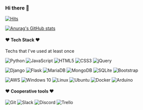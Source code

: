 ### Hi there 👋

[![Hits](https://hits.seeyoufarm.com/api/count/incr/badge.svg?url=https%3A%2F%2Fgithub.com%2Fgaa0&count_bg=%2379C83D&title_bg=%23FF9931&icon=smugmug.svg&icon_color=%23E7E7E7&title=hits&edge_flat=false)](https://github.com/gaa0)

<!--
**gaa0/gaa0** is a ✨ _special_ ✨ repository because its `README.md` (this file) appears on your GitHub profile.

Here are some ideas to get you started:

- 🔭 I’m currently working on ...
- 🌱 I’m currently learning ...
- 👯 I’m looking to collaborate on ...
- 🤔 I’m looking for help with ...
- 💬 Ask me about ...
- 📫 How to reach me: ...
- 😄 Pronouns: ...
- ⚡ Fun fact: ...
-->

[![Anurag's GitHub stats](https://github-readme-stats.vercel.app/api?username=gaa0&show_icons=true&theme=flag-india)](https://github.com/anuraghazra/github-readme-stats)

#### :heart: Tech Stack :heart:

<p>Techs that I've used at least once</p>

![Python](https://img.shields.io/badge/python-3670A0?style=for-the-badge&logo=python&logoColor=ffdd54)&nbsp;![JavaScript](https://img.shields.io/badge/javascript-%23323330.svg?style=for-the-badge&logo=javascript&logoColor=%23F7DF1E)&nbsp;![HTML5](https://img.shields.io/badge/html5-%23E34F26.svg?style=for-the-badge&logo=html5&logoColor=white)&nbsp;![CSS3](https://img.shields.io/badge/css3-%231572B6.svg?style=for-the-badge&logo=css3&logoColor=white)&nbsp;![jQuery](https://img.shields.io/badge/jquery-%230769AD.svg?style=for-the-badge&logo=jquery&logoColor=white)

![Django](https://img.shields.io/badge/django-%23092E20.svg?style=for-the-badge&logo=django&logoColor=white)&nbsp;![Flask](https://img.shields.io/badge/flask-%23000.svg?style=for-the-badge&logo=flask&logoColor=white)&nbsp;![MariaDB](https://img.shields.io/badge/MariaDB-003545?style=for-the-badge&logo=mariadb&logoColor=white)&nbsp;![MongoDB](https://img.shields.io/badge/MongoDB-%234ea94b.svg?style=for-the-badge&logo=mongodb&logoColor=white)&nbsp;![SQLite](https://img.shields.io/badge/sqlite-%2307405e.svg?style=for-the-badge&logo=sqlite&logoColor=white)&nbsp;![Bootstrap](https://img.shields.io/badge/bootstrap-%23563D7C.svg?style=for-the-badge&logo=bootstrap&logoColor=white)

![AWS](https://img.shields.io/badge/AWS-%23FF9900.svg?style=for-the-badge&logo=amazon-aws&logoColor=white)&nbsp;![Windows 10](https://img.shields.io/badge/Windows-0078D6?style=for-the-badge&logo=windows&logoColor=white)&nbsp;![Linux](https://img.shields.io/badge/Linux-FCC624?style=for-the-badge&logo=linux&logoColor=black)&nbsp;![Ubuntu](https://img.shields.io/badge/Ubuntu-E95420?style=for-the-badge&logo=ubuntu&logoColor=white)&nbsp;![Docker](https://img.shields.io/badge/docker-%230db7ed.svg?style=for-the-badge&logo=docker&logoColor=white)&nbsp;![Arduino](https://img.shields.io/badge/-Arduino-00979D?style=for-the-badge&logo=Arduino&logoColor=white)

#### :heart: Cooperative tools :heart:

![Git](https://img.shields.io/badge/git-%23F05033.svg?style=for-the-badge&logo=git&logoColor=white)&nbsp;![Slack](https://img.shields.io/badge/Slack-4A154B?style=for-the-badge&logo=slack&logoColor=white)&nbsp;![Discord](https://img.shields.io/badge/%3CServer%3E-%237289DA.svg?style=for-the-badge&logo=discord&logoColor=white)&nbsp;![Trello](https://img.shields.io/badge/Trello-%23026AA7.svg?style=for-the-badge&logo=Trello&logoColor=white)


